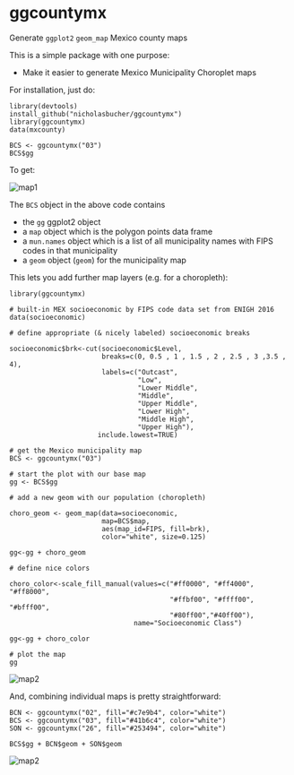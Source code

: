 ggcountymx
========

Generate `ggplot2` `geom_map` Mexico county maps

This is a simple package with one purpose:

- Make it easier to generate Mexico Municipality Choroplet maps

For installation, just do:

    library(devtools)
    install_github("nicholasbucher/ggcountymx")
    library(ggcountymx)
    data(mxcounty)
    
    BCS <- ggcountymx("03")
    BCS$gg
    
To get:

![map1](https://rawgit.com/nicholasbucher/ggcountymx/master/img/BCS_1.svg)

The `BCS` object in the above code contains

- the `gg` ggplot2 object
- a `map` object which is the polygon points data frame
- a `mun.names` object which is a list of all municipality names with FIPS codes in that municipality
- a `geom` object (`geom`) for the municipality map


This lets you add further map layers (e.g. for a choropleth):

    library(ggcountymx)
    
    # built-in MEX socioeconomic by FIPS code data set from ENIGH 2016
    data(socioeconomic)
    
    # define appropriate (& nicely labeled) socioeconomic breaks
    
    socioeconomic$brk<-cut(socioeconomic$Level,
                           breaks=c(0, 0.5 , 1 , 1.5 , 2 , 2.5 , 3 ,3.5 , 4),
                           labels=c("Outcast",
                                    "Low",
                                    "Lower Middle",
                                    "Middle",
                                    "Upper Middle",
                                    "Lower High",
                                    "Middle High",
                                    "Upper High"),
                          include.lowest=TRUE)
                     
    # get the Mexico municipality map
    BCS <- ggcountymx("03")
    
    # start the plot with our base map
    gg <- BCS$gg
    
    # add a new geom with our population (choropleth)
    
    choro_geom <- geom_map(data=socioeconomic,
                           map=BCS$map,
                           aes(map_id=FIPS, fill=brk),
                           color="white", size=0.125)

    gg<-gg + choro_geom
    
    # define nice colors
    
    choro_color<-scale_fill_manual(values=c("#ff0000", "#ff4000", "#ff8000",
                                            "#ffbf00", "#ffff00", "#bfff00",
                                            "#80ff00","#40ff00"),
                                   name="Socioeconomic Class")
    
    gg<-gg + choro_color
    
    # plot the map
    gg

![map2](https://rawgit.com/nicholasbucher/ggcountymx/master/img/BCS.jpeg)

And, combining individual maps is pretty straightforward:

    BCN <- ggcountymx("02", fill="#c7e9b4", color="white")
    BCS <- ggcountymx("03", fill="#41b6c4", color="white")
    SON <- ggcountymx("26", fill="#253494", color="white")

    BCS$gg + BCN$geom + SON$geom
    

![map2](https://rawgit.com/nicholasbucher/ggcountymx/master/img/COM.svg)

